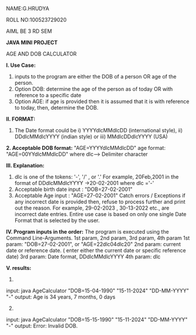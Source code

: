 NAME:G.HRUDYA

ROLL NO:100523729020

AIML BE 3 RD SEM

 
 **JAVA MINI PROJECT** 
 
 AGE AND DOB CALCULATOR
 
 **I. Use Case:** 
 1. inputs to the program are either the DOB of a person OR age of the person.
 2. Option DOB: determine the age of the person as of today OR
 with reference to a specific date
 3. Option AGE: if age is provided then it is assumed that it is
 with reference to today, then, determine the DOB.

 **II. FORMAT:**
 1. The Date format could be
 i) YYYYdlcMMdlcDD (international style),
 ii) DDdlcMMdlcYYYY (indian style) or
 iii) MMdlcDDdlcYYYY (USA)
 
 **2. Acceptable DOB format:**
 "AGE=YYYYdlcMMdlcDD"
 age format: "AGE=00YYdlcMMdlcDD"
 where dlc--> Delimiter character

 **III. Explanation:**
 1. dlc is one of the tokens: '-', '/' , or '.'
 For example, 20Feb,2001 in the format of
 DDdlcMMdlcYYYY →20-02-2001 where dlc ='-'
 2. Acceptable birth date input : "DOB=27-02-2001"
 3. Acceptable Age input : "AGE=27-02-2001"
 Catch errors / Exceptions if any incorrect date is provided then,
 refuse to process further and print out the reason.
 For example, 29-02-2023 , 30-13-2022 etc., are incorrect date entries.
 Entire use case is based on only one single Date Format that is selected by the
 user.

**IV. Program inputs in the order:**
 The program is executed using the Command
 Line-Arguments. 1st param, 2nd param, 3rd param, 4th param
 1st param: "DOB=27-02-2001", or "AGE=22dlc04dlc20"
 2nd param: current date or reference date.
 ( enter either the current date or specific reference date)
 3rd param: Date format, DDdlcMMdlcYYYY
 4th param: dlc
 
**V. results:**

1.
input:
java AgeCalculator "DOB=15-04-1990" "15-11-2024" "DD-MM-YYYY" "-"
output:
Age is 34 years, 7 months, 0 days

2.
input:
java AgeCalculator "DOB=15-15-1990" "15-11-2024" "DD-MM-YYYY" "-"
output:
Error: Invalid DOB.





